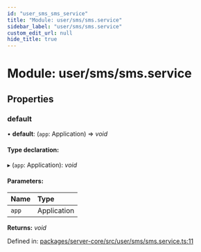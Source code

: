 ```yaml
---
id: "user_sms_sms_service"
title: "Module: user/sms/sms.service"
sidebar_label: "user/sms/sms.service"
custom_edit_url: null
hide_title: true
---
```


# Module: user/sms/sms.service

## Properties

### default

• **default**: (`app`: Application) => *void*

#### Type declaration:

▸ (`app`: Application): *void*

#### Parameters:

Name | Type |
:------ | :------ |
`app` | Application |

**Returns:** *void*

Defined in: [packages/server-core/src/user/sms/sms.service.ts:11](https://github.com/xr3ngine/xr3ngine/blob/65dfcf39a/packages/server-core/src/user/sms/sms.service.ts#L11)
